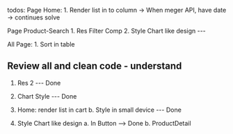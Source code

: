 todos:
Page Home:
    1. Render list in to column -> When meger API, have date -> continues solve

Page Product-Search
    1. Res Filter Comp
    2. Style Chart like design ---

All Page:
    1. Sort in table

Review all and clean code - understand
-----------------------------------------------------
1. Res 2 --- Done

2. Chart Style --- Done

3. Home: render list in cart
    b. Style in small device --- Done

4. Style Chart like design
    a. In Button --> Done
    b. ProductDetail





